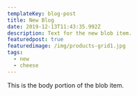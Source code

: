 ```yaml
---
templateKey: blog-post
title: New Blog
date: 2019-12-13T11:43:35.992Z
description: Text for the new blob item.
featuredpost: true
featuredimage: /img/products-grid1.jpg
tags:
  - new
  - cheese
---
```

This is the body portion of the blob item.
